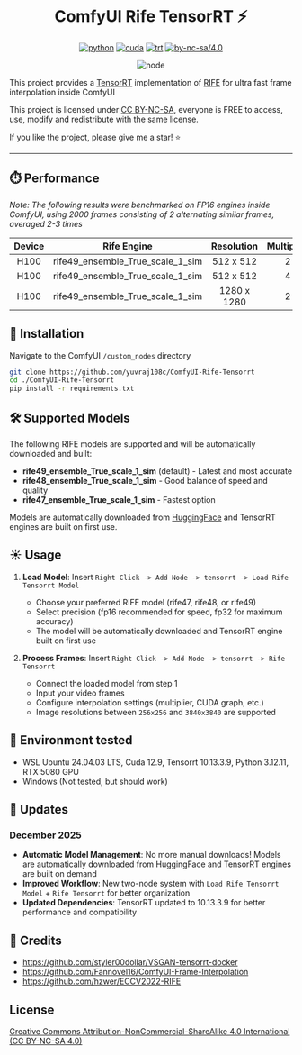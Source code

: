 <div align="center">

# ComfyUI Rife TensorRT ⚡

[![python](https://img.shields.io/badge/python-3.12.11-green)](https://www.python.org/downloads/release/python-31211/)
[![cuda](https://img.shields.io/badge/cuda-12.9-green)](https://developer.nvidia.com/cuda-downloads)
[![trt](https://img.shields.io/badge/TRT-10.13.3.9-green)](https://developer.nvidia.com/tensorrt)
[![by-nc-sa/4.0](https://img.shields.io/badge/license-CC--BY--NC--SA--4.0-lightgrey)](https://creativecommons.org/licenses/by-nc-sa/4.0/deed.en)

![node](https://github.com/user-attachments/assets/5fd6d529-300c-42a5-b9cf-46e031f0bcb5)


</div>

This project provides a [TensorRT](https://github.com/NVIDIA/TensorRT) implementation of [RIFE](https://github.com/hzwer/ECCV2022-RIFE) for ultra fast frame interpolation inside ComfyUI

This project is licensed under [CC BY-NC-SA](https://creativecommons.org/licenses/by-nc-sa/4.0/), everyone is FREE to access, use, modify and redistribute with the same license.

If you like the project, please give me a star! ⭐

---

## ⏱️ Performance

_Note: The following results were benchmarked on FP16 engines inside ComfyUI, using 2000 frames consisting of 2 alternating similar frames, averaged 2-3 times_

| Device | Rife Engine | Resolution| Multiplier | FPS |
| :----: | :-: | :-: | :-: | :-: |
|  H100  | rife49_ensemble_True_scale_1_sim | 512 x 512  | 2 | 45 |
|  H100  | rife49_ensemble_True_scale_1_sim | 512 x 512  | 4 | 57 |
|  H100  | rife49_ensemble_True_scale_1_sim | 1280 x 1280  | 2 | 21 |

## 🚀 Installation

Navigate to the ComfyUI `/custom_nodes` directory

```bash
git clone https://github.com/yuvraj108c/ComfyUI-Rife-Tensorrt
cd ./ComfyUI-Rife-Tensorrt
pip install -r requirements.txt
```

## 🛠️ Supported Models

The following RIFE models are supported and will be automatically downloaded and built:
   - **rife49_ensemble_True_scale_1_sim** (default) - Latest and most accurate
   - **rife48_ensemble_True_scale_1_sim** - Good balance of speed and quality
   - **rife47_ensemble_True_scale_1_sim** - Fastest option

Models are automatically downloaded from [HuggingFace](https://huggingface.co/yuvraj108c/rife-onnx) and TensorRT engines are built on first use.

## ☀️ Usage

1. **Load Model**: Insert `Right Click -> Add Node -> tensorrt -> Load Rife Tensorrt Model`
   - Choose your preferred RIFE model (rife47, rife48, or rife49)
   - Select precision (fp16 recommended for speed, fp32 for maximum accuracy)
   - The model will be automatically downloaded and TensorRT engine built on first use

2. **Process Frames**: Insert `Right Click -> Add Node -> tensorrt -> Rife Tensorrt`
   - Connect the loaded model from step 1
   - Input your video frames
   - Configure interpolation settings (multiplier, CUDA graph, etc.)
   - Image resolutions between `256x256` and `3840x3840` are supported 

## 🤖 Environment tested

- WSL Ubuntu 24.04.03 LTS, Cuda 12.9, Tensorrt 10.13.3.9, Python 3.12.11, RTX 5080 GPU
- Windows (Not tested, but should work)

## 🚨 Updates

### December 2025
- **Automatic Model Management**: No more manual downloads! Models are automatically downloaded from HuggingFace and TensorRT engines are built on demand
- **Improved Workflow**: New two-node system with `Load Rife Tensorrt Model` + `Rife Tensorrt` for better organization
- **Updated Dependencies**: TensorRT updated to 10.13.3.9 for better performance and compatibility

## 👏 Credits

- https://github.com/styler00dollar/VSGAN-tensorrt-docker
- https://github.com/Fannovel16/ComfyUI-Frame-Interpolation
- https://github.com/hzwer/ECCV2022-RIFE

## License

[Creative Commons Attribution-NonCommercial-ShareAlike 4.0 International (CC BY-NC-SA 4.0)](https://creativecommons.org/licenses/by-nc-sa/4.0/)

